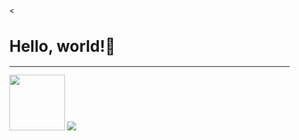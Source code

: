 <!DOCTYPE html>
<html lang="en">
<head>
    <meta charset="UTF-8">
    <meta http-equiv="X-UA-Compatible" content="IE=edge">
    <meta name="viewport" content="width=device-width, initial-scale=1.0">
    <
</head>
<body>
    <h1>Hello, world!🥑</h1>
    <hr>
    <img src="dotnet.svg" width="100px" >
    <img src="https://img.shields.io/badge/Android-3DDC84?style=flat-square&logo=Android&logoColor=white"/>

</body>
</html>
